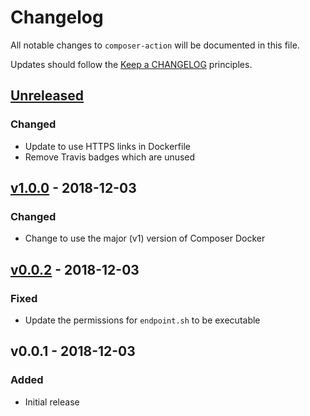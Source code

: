# Changelog

All notable changes to `composer-action` will be documented in this file.

Updates should follow the [Keep a CHANGELOG](https://keepachangelog.com) principles.

## [Unreleased]

### Changed
- Update to use HTTPS links in Dockerfile
- Remove Travis badges which are unused

## [v1.0.0] - 2018-12-03

### Changed
- Change to use the major (v1) version of Composer Docker

## [v0.0.2] - 2018-12-03

### Fixed
- Update the permissions for `endpoint.sh` to be executable

## v0.0.1 - 2018-12-03

### Added
- Initial release

[Unreleased]: https://github.com/pxgamer/composer-action/compare/master...develop
[v1.0.0]: https://github.com/pxgamer/composer-action/compare/v0.0.2...v1.0.0
[v0.0.2]: https://github.com/pxgamer/composer-action/compare/v0.0.1...v0.0.2
